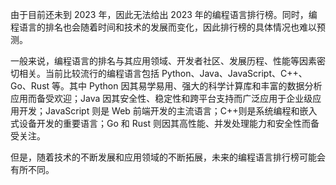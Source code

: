 由于目前还未到 2023 年，因此无法给出 2023 年的编程语言排行榜。同时，编程语言的排名也会随着时间和技术的发展而变化，因此排行榜的具体情况也难以预测。

一般来说，编程语言的排名与其应用领域、开发者社区、发展历程、性能等因素密切相关。当前比较流行的编程语言包括 Python、Java、JavaScript、C++、Go、Rust 等。其中 Python 因其易学易用、强大的科学计算库和丰富的数据分析应用而备受欢迎；Java 因其安全性、稳定性和跨平台支持而广泛应用于企业级应用开发；JavaScript 则是 Web 前端开发的主流语言；C++则是系统编程和嵌入式设备开发的重要语言；Go 和 Rust 则因其高性能、并发处理能力和安全性而备受关注。

但是，随着技术的不断发展和应用领域的不断拓展，未来的编程语言排行榜可能会有所不同。
